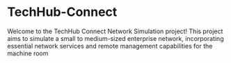 # TechHub-Connect
Welcome to the TechHub Connect Network Simulation project! This project aims to simulate a small to medium-sized enterprise network, incorporating essential network services and remote management capabilities for the machine room
